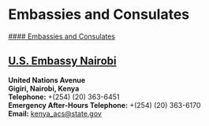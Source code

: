 # Embassies and Consulates

[#### Embassies and Consulates](javascript:void(0); "Embassies and Consulates")

## [U.S. Embassy Nairobi](https://ke.usembassy.gov)

**United Nations Avenue  
Gigiri, Nairobi, Kenya  
Telephone:** +(254) (20) 363-6451  
**Emergency After-Hours Telephone:** +(254) (20) 363-6170  
**Email:** [kenya\_acs@state.gov](mailto:kenya_acs@state.gov)